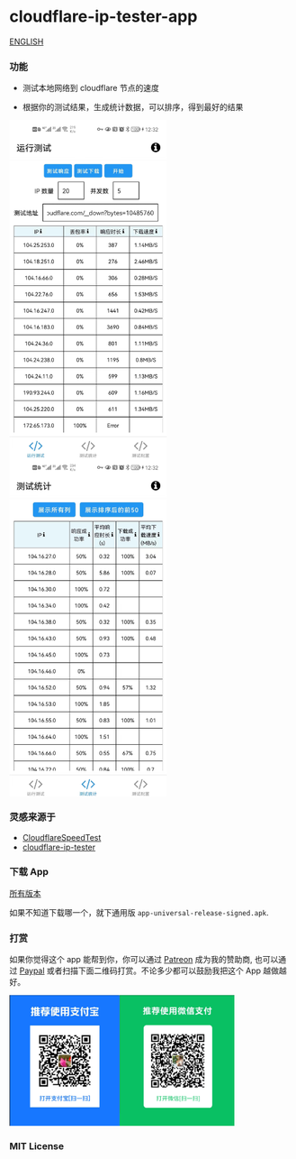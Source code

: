 # cloudflare-ip-tester-app

[ENGLISH](./README-EN.MD)

### 功能

- 测试本地网络到 cloudflare 节点的速度

- 根据你的测试结果，生成统计数据，可以排序，得到最好的结果

<div style="display: flex;flex-flow:row wrap;">
    <img src="./assets/images/test-run-min-zh.jpg" height="600">
    <img src="./assets/images/test-statistics-min-zh.jpg" height="600">
</div>

### 灵感来源于

- [CloudflareSpeedTest](https://github.com/XIU2/CloudflareSpeedTest)
- [cloudflare-ip-tester](https://github.com/TulvL/cloudflare-ip-tester)

### 下载 App

[所有版本](https://github.com/xianshenglu/cloudflare-ip-tester-app/releases)

如果不知道下载哪一个，就下通用版 `app-universal-release-signed.apk`.

### 打赏

如果你觉得这个 app 能帮到你，你可以通过 [Patreon](https://www.patreon.com/xianshenglu) 成为我的赞助商, 也可以通过 [Paypal](paypal.me/xianshenglu) 或者扫描下面二维码打赏。不论多少都可以鼓励我把这个 App 越做越好。

<img style="width:400px" src="./assets/images/wechat-ali-pay.png"/>


### MIT License